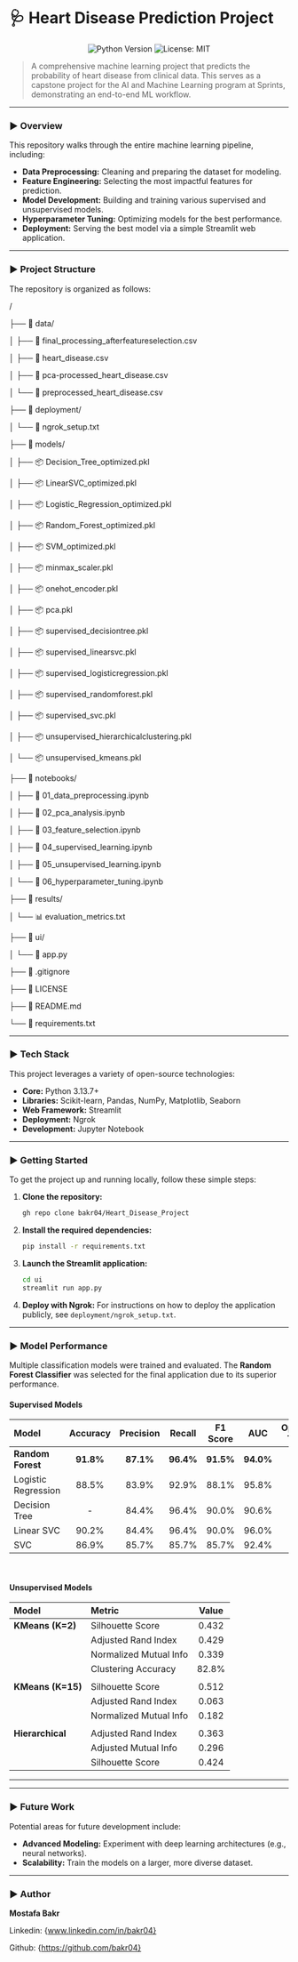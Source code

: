 # 🩺 Heart Disease Prediction Project

<p align="center">
  <img src="https://img.shields.io/badge/Python-3.9%2B-blue?style=for-the-badge&logo=python" alt="Python Version">
  <img src="https://img.shields.io/badge/License-MIT-yellow?style=for-the-badge" alt="License: MIT">
</p>

> A comprehensive machine learning project that predicts the probability of heart disease from clinical data. This serves as a capstone project for the AI and Machine Learning program at Sprints, demonstrating an end-to-end ML workflow.

---

### ► Overview

This repository walks through the entire machine learning pipeline, including:

* **Data Preprocessing:** Cleaning and preparing the dataset for modeling.
* **Feature Engineering:** Selecting the most impactful features for prediction.
* **Model Development:** Building and training various supervised and unsupervised models.
* **Hyperparameter Tuning:** Optimizing models for the best performance.
* **Deployment:** Serving the best model via a simple Streamlit web application.

---

### ► Project Structure

The repository is organized as follows:

/ 

├── 📂 data/ 

│   ├── 📄 final_processing_afterfeatureselection.csv 

│   ├── 📄 heart_disease.csv 

│   ├── 📄 pca-processed_heart_disease.csv 

│   └── 📄 preprocessed_heart_disease.csv 

├── 📂 deployment/ 

│   └── 📄 ngrok_setup.txt 

├── 📂 models/ 

│   ├── 📦 Decision_Tree_optimized.pkl

│   ├── 📦 LinearSVC_optimized.pkl 

│   ├── 📦 Logistic_Regression_optimized.pkl 

│   ├── 📦 Random_Forest_optimized.pkl 

│   ├── 📦 SVM_optimized.pkl 

│   ├── 📦 minmax_scaler.pkl 

│   ├── 📦 onehot_encoder.pkl 

│   ├── 📦 pca.pkl

│   ├── 📦 supervised_decisiontree.pkl

│   ├── 📦 supervised_linearsvc.pkl

│   ├── 📦 supervised_logisticregression.pkl

│   ├── 📦 supervised_randomforest.pkl

│   ├── 📦 supervised_svc.pkl

│   ├── 📦 unsupervised_hierarchicalclustering.pkl

│   └── 📦 unsupervised_kmeans.pkl

├── 📂 notebooks/

│   ├── 📜 01_data_preprocessing.ipynb

│   ├── 📜 02_pca_analysis.ipynb

│   ├── 📜 03_feature_selection.ipynb

│   ├── 📜 04_supervised_learning.ipynb

│   ├── 📜 05_unsupervised_learning.ipynb

│   └── 📜 06_hyperparameter_tuning.ipynb

├── 📂 results/

│   └── 📊 evaluation_metrics.txt

├── 📂 ui/

│   └── 🚀 app.py

├── 📄 .gitignore

├── 📄 LICENSE

├── 📄 README.md

└── 📄 requirements.txt

---

### ► Tech Stack

This project leverages a variety of open-source technologies:

* **Core:** Python 3.13.7+
* **Libraries:** Scikit-learn, Pandas, NumPy, Matplotlib, Seaborn
* **Web Framework:** Streamlit
* **Deployment:** Ngrok
* **Development:** Jupyter Notebook

---

### ► Getting Started

To get the project up and running locally, follow these simple steps:

1.  **Clone the repository:**
    ```sh
    gh repo clone bakr04/Heart_Disease_Project
    ```

2.  **Install the required dependencies:**
    ```sh
    pip install -r requirements.txt
    ```

3.  **Launch the Streamlit application:**
    ```sh
    cd ui
    streamlit run app.py
    ```

4.  **Deploy with Ngrok:**
    For instructions on how to deploy the application publicly, see `deployment/ngrok_setup.txt`.

---

### ► Model Performance

Multiple classification models were trained and evaluated. The **Random Forest Classifier** was selected for the final application due to its superior performance.

#### Supervised Models

| Model                 | Accuracy | Precision | Recall  | F1 Score | AUC     | Optimized Test F1 |
| :-------------------- | :------: | :-------: | :-----: | :------: | :-----: | :---------------: |
| **Random Forest** | **91.8%**| **87.1%** | **96.4%** | **91.5%**| **94.0%** | **93.5%** |
| Logistic Regression   | 88.5%    | 83.9%     | 92.9%   | 88.1%    | 95.8%   | 90.2%             |
| Decision Tree         | -        | 84.4%     | 96.4%   | 90.0%    | 90.6%   | 85.3%             |
| Linear SVC            | 90.2%    | 84.4%     | 96.4%   | 90.0%    | 96.0%   | 88.5%             |
| SVC                   | 86.9%    | 85.7%     | 85.7%   | 85.7%    | 92.4%   | 83.6%             |

<br>

#### Unsupervised Models

| Model            | Metric                 | Value   |
| :--------------- | :--------------------- | :-----: |
| **KMeans (K=2)** | Silhouette Score       | 0.432   |
|                  | Adjusted Rand Index    | 0.429   |
|                  | Normalized Mutual Info | 0.339   |
|                  | Clustering Accuracy    | 82.8%   |
|                                                     |
| **KMeans (K=15)** | Silhouette Score      | 0.512   |
|                  | Adjusted Rand Index    | 0.063   |
|                  | Normalized Mutual Info | 0.182   |
|                                                     |
| **Hierarchical** | Adjusted Rand Index    | 0.363   |
|                  | Adjusted Mutual Info   | 0.296   |
|                  | Silhouette Score       | 0.424   |

---

---

### ► Future Work

Potential areas for future development include:

* **Advanced Modeling:** Experiment with deep learning architectures (e.g., neural networks).
* **Scalability:** Train the models on a larger, more diverse dataset.

---

### ► Author

**Mostafa Bakr**

Linkedin: {www.linkedin.com/in/bakr04}

Github: {https://github.com/bakr04}
